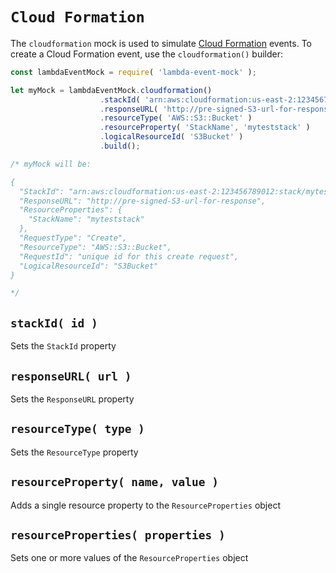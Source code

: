 # `Cloud Formation`

The `cloudformation` mock is used to simulate [Cloud Formation](https://aws.amazon.com/cloudformation/)
events. To create a Cloud Formation event, use the `cloudformation()` builder:

```js
const lambdaEventMock = require( 'lambda-event-mock' );

let myMock = lambdaEventMock.cloudformation()
                    .stackId( 'arn:aws:cloudformation:us-east-2:123456789012:stack/myteststack/466df9e0-0dff-08e3-8e2f-5088487c4896' )
                    .responseURL( 'http://pre-signed-S3-url-for-response' )
                    .resourceType( 'AWS::S3::Bucket' )
                    .resourceProperty( 'StackName', 'myteststack' )
                    .logicalResourceId( 'S3Bucket' )
                    .build();

/* myMock will be:

{
  "StackId": "arn:aws:cloudformation:us-east-2:123456789012:stack/myteststack/466df9e0-0dff-08e3-8e2f-5088487c4896",
  "ResponseURL": "http://pre-signed-S3-url-for-response",
  "ResourceProperties": {
    "StackName": "myteststack"
  },
  "RequestType": "Create",
  "ResourceType": "AWS::S3::Bucket",
  "RequestId": "unique id for this create request",
  "LogicalResourceId": "S3Bucket"
}

*/
```

## `stackId( id )`

Sets the `StackId` property

## `responseURL( url )`

Sets the `ResponseURL` property

## `resourceType( type )`

Sets the `ResourceType` property

## `resourceProperty( name, value )`

Adds a single resource property to the `ResourceProperties` object

## `resourceProperties( properties )`

Sets one or more values of the `ResourceProperties` object
